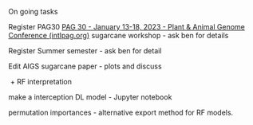 On going tasks

Register PAG30  [PAG 30 - January 13-18, 2023 - Plant & Animal Genome Conference (intlpag.org)](https://www.intlpag.org/30/) sugarcane workshop - ask ben for details

Register Summer semester - ask ben for detail

Edit AIGS sugarcane paper - plots and discuss

​	+ RF interpretation 

make a interception DL model - Jupyter notebook

permutation importances - alternative export method for RF models.